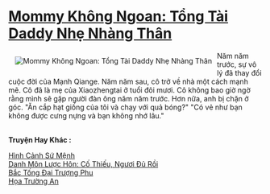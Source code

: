<a href="https://truyentiki.com/mommy-khong-ngoan-tong-tai-daddy-nhe-nhang-than.33637/" title="Mommy Không Ngoan: Tổng Tài Daddy Nhẹ Nhàng Thân"><h1>Mommy Không Ngoan: Tổng Tài Daddy Nhẹ Nhàng Thân</h1></a><div style="display:table"><img align="right" style="float: left; padding: 10px;" src="https://truyentiki.com/a/img/str/src/33637.jpg" alt="Mommy Không Ngoan: Tổng Tài Daddy Nhẹ Nhàng Thân">Năm năm trước, sự vô lý đã thay đổi cuộc đời của Mạnh Qiange. Năm năm sau, cô trở về nhà một cách mạnh mẽ. Cô đã là mẹ của Xiaozhengtai ở tuổi đôi mươi. Cô không bao giờ ngờ rằng mình sẽ gặp người đàn ông năm năm trước. Hơn nữa, anh bị chặn ở góc. "Ăn cắp hạt giống của tôi và chạy với quả bóng?" "Có vẻ như bạn không được cưng nựng và bạn không nhớ lâu."</div><p><br><b>Truyện Hay Khác :</b></p><a href="https://truyentiki.com/hinh-canh-su-menh.33636/" alt="Hình Cảnh Sứ Mệnh">Hình Cảnh Sứ Mệnh</a><br/><a href="https://github.com/nownovels/top500/tree/master/truyenhay/33533/" alt="Danh Môn Lược Hôn: Cố Thiếu, Ngươi Đủ Rồi">Danh Môn Lược Hôn: Cố Thiếu, Ngươi Đủ Rồi</a><br/><a href="https://github.com/nownovels/top500/tree/master/truyenhay/33676/" alt="Bắc Tống Đại Trượng Phu">Bắc Tống Đại Trượng Phu</a><br/><a href="https://github.com/nownovels/top500/tree/master/truyenhay/33852/" alt="Họa Trường An">Họa Trường An</a><br/>